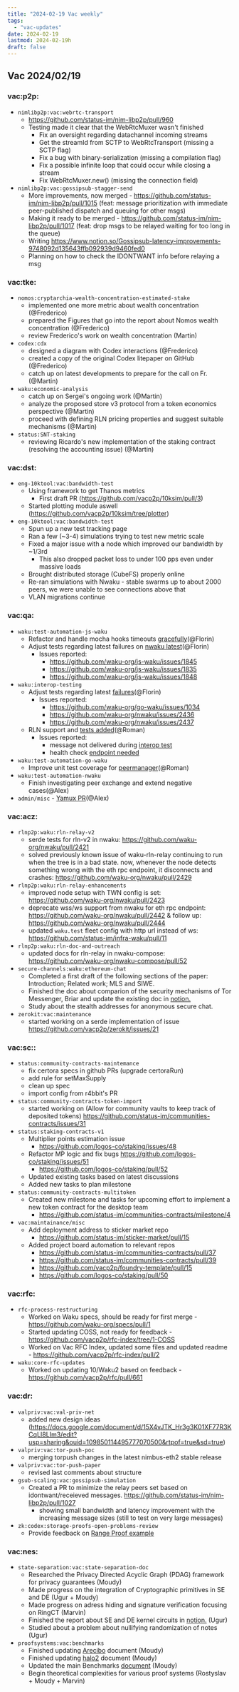 ```yaml
---
title: "2024-02-19 Vac weekly"
tags:
  - "vac-updates"
date: 2024-02-19
lastmod: 2024-02-19h
draft: false
---
```


## Vac 2024/02/19

### vac:p2p:
- `nimlibp2p:vac:webrtc-transport`
  - https://github.com/status-im/nim-libp2p/pull/960
  - Testing made it clear that the WebRtcMuxer wasn't finished
    - Fix an oversight regarding datachannel incoming streams
    - Get the streamId from SCTP to WebRtcTransport (missing a SCTP flag)
    - Fix a bug with binary-serialization (missing a compilation flag)
    - Fix a possible infinite loop that could occur while closing a stream
    - Fix WebRtcMuxer.new() (missing the connection field)
- `nimlibp2p:vac:gossipsub-stagger-send`
    - More improvements, now merged - https://github.com/status-im/nim-libp2p/pull/1015 (feat: message prioritization with immediate peer-published dispatch and queuing for other msgs)
    - Making it ready to be merged - https://github.com/status-im/nim-libp2p/pull/1017 (feat: drop msgs to be relayed waiting for too long in the queue)
    - Writing https://www.notion.so/Gossipsub-latency-improvements-9748092d135643ffb092939d9460fed0
    - Planning on how to check the IDONTWANT info before relaying a msg

### vac:tke:
- `nomos:cryptarchia-wealth-concentration-estimated-stake`
  - implemented one more metric about wealth concentration (@Frederico)
  - prepared the Figures that go into the report about Nomos wealth concentration (@Frederico)
  - review Frederico's work on wealth concentration (Martin)
- `codex:cdx`
  - designed a diagram with Codex interactions (@Frederico)
  - created a copy of the original Codex litepaper on GitHub (@Frederico)
  - catch up on latest developments to prepare for the call on Fr. (@Martin)
- `waku:economic-analysis`
  - catch up on Sergei's ongoing work (@Martin)
  - analyze the proposed store v3 protocol from a token economics perspective (@Martin)
  - proceed with defining RLN pricing properties and suggest suitable mechanisms (@Martin)
- `status:SNT-staking`
  - reviewing  Ricardo's new implementation of the staking contract (resolving the accounting issue) (@Martin)

### vac:dst:
- `eng-10ktool:vac:bandwidth-test`
    - Using framework to get Thanos metrics
        - First draft PR (https://github.com/vacp2p/10ksim/pull/3)
    - Started plotting module aswell (https://github.com/vacp2p/10ksim/tree/plotter)
- `eng-10ktool:vac:bandwidth-test`
    - Spun up a new test tracking page
    - Ran a few (~3-4) simulations trying to test new metric scale
    - Fixed a major issue with a node which improved our bandwidth by ~1/3rd
        - This also dropped packet loss to under 100 pps even under massive loads
    - Brought distributed storage (CubeFS) properly online
    - Re-ran simulations with Nwaku - stable swarms up to about 2000 peers, we were unable to see connections above that
    - VLAN migrations continue

### vac:qa:
- `waku:test-automation-js-waku`
	- Refactor and handle mocha hooks timeouts [gracefully](https://github.com/waku-org/js-waku/pull/1841)(@Florin)
	- Adjust tests regarding latest failures on [nwaku latest](https://github.com/waku-org/js-waku/pull/1844)(@Florin)
		- Issues reported:
			- https://github.com/waku-org/js-waku/issues/1845
			- https://github.com/waku-org/js-waku/issues/1835
			- https://github.com/waku-org/js-waku/issues/1848
- `waku:interop-testing`
	- Adjust tests regarding latest [failures](https://github.com/waku-org/waku-interop-tests/pull/17)(@Florin)
		- Issues reported:
			- https://github.com/waku-org/go-waku/issues/1034
			- https://github.com/waku-org/nwaku/issues/2436
			- https://github.com/waku-org/nwaku/issues/2437
	- RLN support and [tests added](https://github.com/waku-org/waku-interop-tests/pull/16)(@Roman)
		- Issues reported:
			- message not delivered during [interop test](https://github.com/waku-org/nwaku/issues/2369)
			- health check [endpoint needed](https://github.com/waku-org/docs.waku.org/issues/165)
- `waku:test-automation-go-waku`
    - Improve unit test coverage for [peermanager](https://github.com/waku-org/go-waku/pull/1035)(@Roman)
- `waku:test-automation-nwaku`
    - Finish investigating peer exchange and extend negative cases(@Alex)
- `admin/misc`
	  - [Yamux PR](https://github.com/waku-org/nwaku/pull/2417)(@Alex)

### vac:acz:
- `rlnp2p:waku:rln-relay-v2` 
    - serde tests for rln-v2 in nwaku: https://github.com/waku-org/nwaku/pull/2421
    - solved previously known issue of waku-rln-relay continuing to run when the tree is in a bad state. now, whenever the node detects something wrong with the eth rpc endpoint, it disconnects and crashes: https://github.com/waku-org/nwaku/pull/2429
- `rlnp2p:waku:rln-relay-enhancements`
    - improved node setup with TWN config is set: https://github.com/waku-org/nwaku/pull/2423
    - deprecate wss/ws support from nwaku for eth rpc endpoint: https://github.com/waku-org/nwaku/pull/2442 & follow up: https://github.com/waku-org/nwaku/pull/2444
    - updated `waku.test` fleet config with http url instead of ws: https://github.com/status-im/infra-waku/pull/11
- `rlnp2p:waku:rln-doc-and-outreach`
    - updated docs for rln-relay in nwaku-compose: https://github.com/waku-org/nwaku-compose/pull/52
- `secure-channels:waku:ethereum-chat`
    - Completed a first draft of the following sections of the paper: Introduction; Related work; MLS and SIWE.
    - Finished the doc about comparion of the security mechanisms of Tor Messenger, Briar and update the existing doc in [notion.](https://www.notion.so/Comparison-between-secure-channel-protocols-3226a0f71c3f42748756d6bec3f33575)
    - Study about the stealth addresses for anonymous secure chat.
- `zerokit:vac:maintenance`
    - started working on a serde implementation of issue  https://github.com/vacp2p/zerokit/issues/21

### vac:sc::
- `status:community-contracts-maintemance`
    - fix certora specs in github PRs (upgrade certoraRun)
    - add rule for setMaxSupply
    - clean up spec
    - import config from r4bbit's PR
- `status:community-contracts-token-import`
    - started working on (Allow for community vaults to keep track of deposited tokens) https://github.com/status-im/communities-contracts/issues/31
- `status:staking-contracts-v1`
    - Multiplier points estimation issue
        - https://github.com/logos-co/staking/issues/48
    - Refactor MP logic and fix bugs https://github.com/logos-co/staking/issues/51
        - https://github.com/logos-co/staking/pull/52
    - Updated existing tasks based on latest discussions
    - Added new tasks to plan milestone
- `status:community-contracts-multitoken`
    - Created new milestone and tasks for upcoming effort to implement a new token contract for the desktop team
        - https://github.com/status-im/communities-contracts/milestone/4
- `vac:maintainance/misc`
    - Add deployment address to sticker market repo
        - https://github.com/status-im/sticker-market/pull/15
    - Added project board automation to relevant repos
        - https://github.com/status-im/communities-contracts/pull/37
        - https://github.com/status-im/communities-contracts/pull/39
        - https://github.com/vacp2p/foundry-template/pull/15
        - https://github.com/logos-co/staking/pull/50

### vac:rfc:
- `rfc-process-restructuring`
    - Worked on Waku specs, should be ready for first merge - https://github.com/waku-org/specs/pull/1
    - Started updating COSS, not ready for feedback - https://github.com/vacp2p/rfc-index/tree/1-COSS
    - Worked on Vac RFC Index, updated some files and updated readme - https://github.com/vacp2p/rfc-index/pull/2
- `waku:core-rfc-updates`
    - Worked on updating 10/Waku2 based on feedback - https://github.com/vacp2p/rfc/pull/661

### vac:dr:
- `valpriv:vac:val-priv-net`
    - added new design ideas (https://docs.google.com/document/d/15X4vJTK_Hr3g3K01XF77R3KCqLI8LIm3/edit?usp=sharing&ouid=109850114495777070500&rtpof=true&sd=true)
- `valpriv:vac:tor-push-poc`
    - merging torpush changes in the latest nimbus-eth2 stable release
- `valpriv:vac:tor-push-paper`
    - revised last comments about structure
- `gsub-scaling:vac:gossipsub-simulation`
  - Created a PR to minimize the relay peers set based on idontwant/receieved messages. https://github.com/status-im/nim-libp2p/pull/1027
	- showing small bandwidth and latency improvement with the increasing message sizes (still to test on very large messages)
- `zk:codex:storage-proofs-open-problems-review`
    - Provide feedback on [Range Proof example](https://github.com/codex-storage/zk-research-artifacts/blob/master/notes/range-check/range_check.pdf)

### vac:nes:
- `state-separation:vac:state-separation-doc`
    - Researched the Privacy Directed Acyclic Graph (PDAG) framework for privacy guarantees (Moudy)
    - Made progress on the integration of Cryptographic primitives in SE and DE (Ugur + Moudy)
    - Made progress on adress hiding and signature verification focusing on RingCT (Marvin)
    - Finished the report about SE and DE kernel circuits in [notion.](https://www.notion.so/Nescience-cd358fe429b14fa2ab38ca42835a8451?pvs=4#140df768f8964eb5ac9fc1b09617cf5b) (Ugur)
    - Studied about a problem about nullifying randomization of notes (Ugur)
- `proofsystems:vac:benchmarks`
    - Finished updating [Arecibo](https://www.notion.so/Nescience-cd358fe429b14fa2ab38ca42835a8451?pvs=4#3763c2a7ce794875978a1af2ae418a12) document (Moudy)
    - Finished  updating [halo2](https://www.notion.so/Nescience-cd358fe429b14fa2ab38ca42835a8451?pvs=4#d015c95ca971483c805e21c584de818b) document (Moudy) 
    - Updated the main Benchmarks [document](https://github.com/vacp2p/zk-explorations/blob/main/benchmarks.md) (Moudy)
    - Begin theoretical complexities for various proof systems (Rostyslav + Moudy + Marvin)

